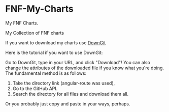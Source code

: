 # FNF-My-Charts

My FNF Charts. 

My Collection of FNF charts

If you want to download my charts use [DownGit](https://minhaskamal.github.io/DownGit/#/home)

Here is the tutorial if you want to use DownGit:

Go to DownGit, type in your URL, and click "Download"! You can also change the attributes of the downloaded file if you know what you're doing. The fundamental method is as follows:

1. Take the directory link (angular-route was used), 
2. Go to the GitHub API. 
3. Search the directory for all files and download them all.

Or you probably just copy and paste in your ways, perhaps.
